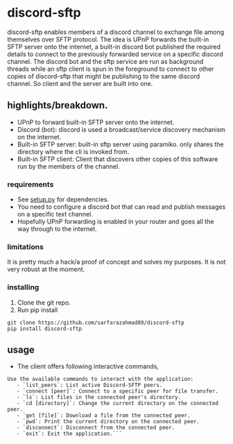 # discord-sftp
discord-sftp enables members of a discord channel to exchange file among themselves over SFTP protocol. The idea is UPnP forwards the built-in SFTP server onto the internet, a built-in discord bot published the required details to connect to the previously forwarded service on a specific discord channel. The discord bot and the sftp service are run as background threads while an sftp client is spun in the foreground to connect to other copies of discord-sftp that might be publishing to the same discord channel. So client and the server are built into one.

## highlights/breakdown.
- UPnP to forward built-in SFTP server onto the internet.
- Discord (bot): discord is used a broadcast/service discovery mechanism on the internet.
- Built-in SFTP server: built-in sftp server using paramiko. only shares the directory where the cli is invoked from.
- Built-in SFTP client: Client that discovers other copies of this software run by the members of the channel.

### requirements
- See [setup.py](/setup.py) for dependencies.
- You need to configure a discord bot that can read and publish messages on a specific text channel.
- Hopefully UPnP forwarding is enabled in your router and goes all the way through to the internet.

### limitations
It is pretty much a hack/a proof of concept and solves my purposes. It is not very robust at the moment.
 
### installing
1. Clone the git repo.
2. Run pip install
```
git clone https://github.com/sarfarazahmad89/discord-sftp
pip install discord-sftp
```

## usage
- The client offers following interactive commands,
```
Use the available commands to interact with the application:
   - `list_peers`: List active Discord-SFTP peers.
   - `connect [peer]`: Connect to a specific peer for file transfer.
   - `ls`: List files in the connected peer's directory.
   - `cd [directory]`: Change the current directory on the connected peer.
   - `get [file]`: Download a file from the connected peer.
   - `pwd`: Print the current directory on the connected peer.
   - `disconnect`: Disconnect from the connected peer.
   - `exit`: Exit the application.```

